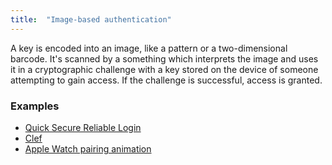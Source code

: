 ```yaml
---
title:  "Image-based authentication"
---
```


A key is encoded into an image, like a pattern or a two-dimensional barcode. It's scanned by a something which interprets the image and uses it in a cryptographic challenge with a key stored on the device of someone attempting to gain access. If the challenge is successful, access is granted.

### Examples
* [Quick Secure Reliable Login](https://www.grc.com/sqrl/sqrl.htm)
* [Clef](https://getclef.com/)
* [Apple Watch pairing animation](http://appleinsider.com/articles/15/05/05/apple-watch-particle-cloud-pairing-method-likely-revealed-in-new-patent)
